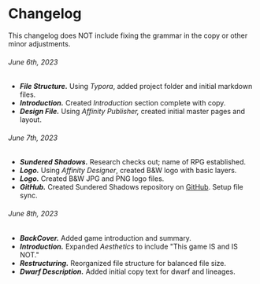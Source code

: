 # Changelog

This changelog does NOT include fixing the grammar in the copy or other minor adjustments.

###### June 6th, 2023

- ***File Structure.*** Using *Typora*, added project folder and initial markdown files.
- ***Introduction.*** Created *Introduction* section complete with copy.
- ***Design File.*** Using *Affinity Publisher,* created initial master pages and layout.

###### June 7th, 2023

- ***Sundered Shadows.*** Research checks out; name of RPG established.
- ***Logo.*** Using *Affinity Designer*, created B&W logo with basic layers.
- ***Logo.*** Created B&W JPG and PNG logo files.
- ***GitHub.*** Created Sundered Shadows repository on [GitHub](https://github.com/OldManUmby/Sundered-Shadows). Setup file sync.

###### June 8th, 2023

- ***BackCover.*** Added game introduction and summary.
- ***Introduction.*** Expanded *Aesthetics* to include "This game IS and IS NOT."
- ***Restructuring.*** Reorganized file structure for balanced file size.
- ***Dwarf Description.*** Added initial copy text for dwarf and lineages.
